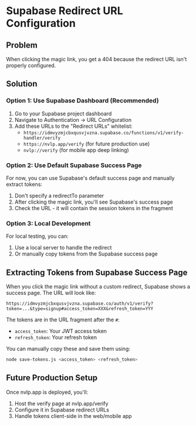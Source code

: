 # Supabase Redirect URL Configuration

## Problem
When clicking the magic link, you get a 404 because the redirect URL isn't properly configured.

## Solution

### Option 1: Use Supabase Dashboard (Recommended)
1. Go to your Supabase project dashboard
2. Navigate to Authentication → URL Configuration
3. Add these URLs to the "Redirect URLs" whitelist:
   - `https://idmvyzmjcbxqusvjvzna.supabase.co/functions/v1/verify-handler/verify`
   - `https://nvlp.app/verify` (for future production use)
   - `nvlp://verify` (for mobile app deep linking)

### Option 2: Use Default Supabase Success Page
For now, you can use Supabase's default success page and manually extract tokens:

1. Don't specify a redirectTo parameter
2. After clicking the magic link, you'll see Supabase's success page
3. Check the URL - it will contain the session tokens in the fragment

### Option 3: Local Development
For local testing, you can:
1. Use a local server to handle the redirect
2. Or manually copy tokens from the Supabase success page

## Extracting Tokens from Supabase Success Page

When you click the magic link without a custom redirect, Supabase shows a success page.
The URL will look like:
```
https://idmvyzmjcbxqusvjvzna.supabase.co/auth/v1/verify?token=...&type=signup#access_token=XXX&refresh_token=YYY
```

The tokens are in the URL fragment after the `#`:
- `access_token`: Your JWT access token
- `refresh_token`: Your refresh token

You can manually copy these and save them using:
```bash
node save-tokens.js <access_token> <refresh_token>
```

## Future Production Setup

Once nvlp.app is deployed, you'll:
1. Host the verify page at nvlp.app/verify
2. Configure it in Supabase redirect URLs
3. Handle tokens client-side in the web/mobile app